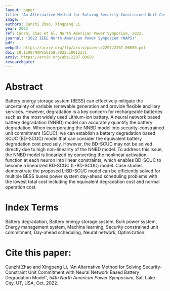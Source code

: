 ```yaml
---
layout: paper
title: "An Alternative Method for Solving Security-Constrained Unit Commitment with Neural Network Based Battery Degradation Model"
image: 
authors: Cunzhi Zhao, Xingpeng Li.
year: 2022
ref: Cunzhi Zhao et al, North American Power Symposium, 2022. 
journal: "2022 IEEE North American Power Symposium (NAPS)"
pdf: 
webpdf: https://arxiv.org/ftp/arxiv/papers/2207/2207.00650.pdf
doi: 10.1109/NAPS56150.2022.10012231
arxiv: https://arxiv.org/abs/2207.00650
researchgate: 
---
```


# Abstract
Battery energy storage system (BESS) can effectively mitigate the uncertainty of variable renewable generation and provide flexible ancillary services. However, degradation is a key concern for rechargeable batteries such as the most widely used Lithium-ion battery. A neural network based battery degradation (NNBD) model can accurately quantify the battery degradation. When incorporating the NNBD model into security-constrained unit commitment (SCUC), we can establish a battery degradation based SCUC (BD-SCUC) model that can consider the equivalent battery degradation cost precisely. However, the BD-SCUC may not be solved directly due to high non-linearity of the NNBD model. To address this issue, the NNBD model is linearized by converting the nonlinear activation function at each neuron into linear constraints, which enables BD-SCUC to become a linearized BD-SCUC (L-BD-SCUC) model. Case studies demonstrate the proposed L-BD-SCUC model can be efficiently solved for multiple BESS buses power system day-ahead scheduling problems with the lowest total cost including the equivalent degradation cost and normal operation cost.

# Index Terms
Battery degradation, Battery energy storage system, Bulk power system, Energy management system, Machine learning, Security constrained unit commitment, Day-ahead scheduling, Neural network, Optimization.

# Cite this paper:
Cunzhi Zhao and Xingpeng Li, “An Alternative Method for Solving Security-Constraint Unit Commitment with Neural Network Based Battery Degradation Model”, *54th North American Power Symposium*, Salt Lake City, UT, USA, Oct. 2022.